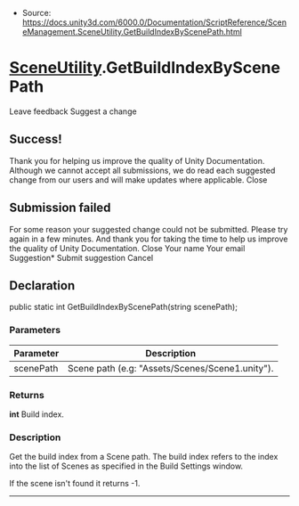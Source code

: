 * Source: https://docs.unity3d.com/6000.0/Documentation/ScriptReference/SceneManagement.SceneUtility.GetBuildIndexByScenePath.html

#  [SceneUtility](https://docs.unity3d.com/6000.0/Documentation/ScriptReference/SceneManagement.SceneUtility.html).GetBuildIndexByScenePath
Leave feedback
Suggest a change
## Success!
Thank you for helping us improve the quality of Unity Documentation. Although we cannot accept all submissions, we do read each suggested change from our users and will make updates where applicable.
Close
## Submission failed
For some reason your suggested change could not be submitted. Please <a>try again</a> in a few minutes. And thank you for taking the time to help us improve the quality of Unity Documentation.
Close
Your name Your email Suggestion* Submit suggestion
Cancel
## Declaration
public static int GetBuildIndexByScenePath(string scenePath); 
### Parameters
Parameter | Description  
---|---  
scenePath | Scene path (e.g: "Assets/Scenes/Scene1.unity").  
### Returns
**int** Build index. 
### Description
Get the build index from a Scene path.
The build index refers to the index into the list of Scenes as specified in the Build Settings window.  
  
If the scene isn't found it returns -1.
* * *
